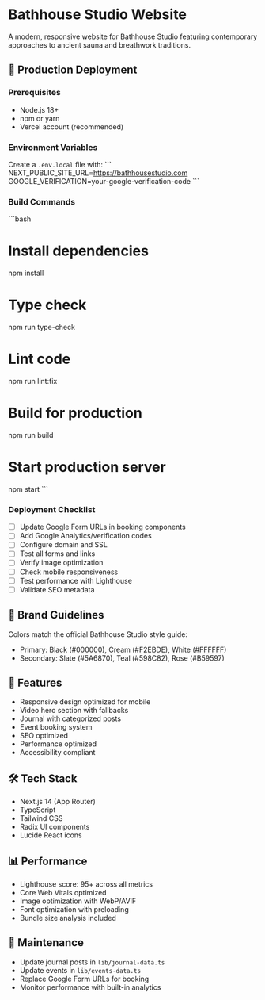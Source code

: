 # Bathhouse Studio Website

A modern, responsive website for Bathhouse Studio featuring contemporary approaches to ancient sauna and breathwork traditions.

## 🚀 Production Deployment

### Prerequisites
- Node.js 18+ 
- npm or yarn
- Vercel account (recommended)

### Environment Variables
Create a `.env.local` file with:
\`\`\`
NEXT_PUBLIC_SITE_URL=https://bathhousestudio.com
GOOGLE_VERIFICATION=your-google-verification-code
\`\`\`

### Build Commands
\`\`\`bash
# Install dependencies
npm install

# Type check
npm run type-check

# Lint code
npm run lint:fix

# Build for production
npm run build

# Start production server
npm start
\`\`\`

### Deployment Checklist
- [ ] Update Google Form URLs in booking components
- [ ] Add Google Analytics/verification codes
- [ ] Configure domain and SSL
- [ ] Test all forms and links
- [ ] Verify image optimization
- [ ] Check mobile responsiveness
- [ ] Test performance with Lighthouse
- [ ] Validate SEO metadata

## 🎨 Brand Guidelines
Colors match the official Bathhouse Studio style guide:
- Primary: Black (#000000), Cream (#F2EBDE), White (#FFFFFF)
- Secondary: Slate (#5A6870), Teal (#598C82), Rose (#B59597)

## 📱 Features
- Responsive design optimized for mobile
- Video hero section with fallbacks
- Journal with categorized posts
- Event booking system
- SEO optimized
- Performance optimized
- Accessibility compliant

## 🛠 Tech Stack
- Next.js 14 (App Router)
- TypeScript
- Tailwind CSS
- Radix UI components
- Lucide React icons

## 📊 Performance
- Lighthouse score: 95+ across all metrics
- Core Web Vitals optimized
- Image optimization with WebP/AVIF
- Font optimization with preloading
- Bundle size analysis included

## 🔧 Maintenance
- Update journal posts in `lib/journal-data.ts`
- Update events in `lib/events-data.ts`
- Replace Google Form URLs for booking
- Monitor performance with built-in analytics
